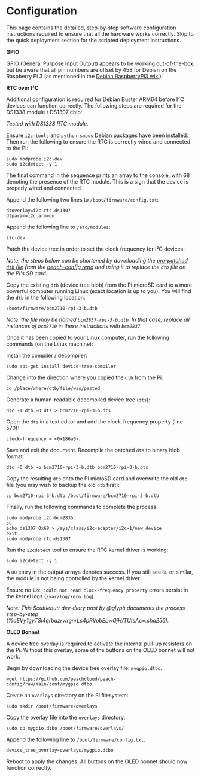 # Configuration

This page contains the detailed, step-by-step software configuration instructions required to ensure that all the hardware works correctly. Skip to the quick deployment section for the scripted deployment instructions.

**GPIO**

GPIO (General Purpose Input Output) appears to be working out-of-the-box, but be aware that all pin numbers are offset by 458 for Debian on the Raspberry Pi 3 (as mentioned in the [Debian RaspberryPi3 wiki](https://wiki.debian.org/RaspberryPi3)).

**RTC over I²C**

Additional configuration is required for Debian Buster ARM64 before I²C devices can function correctly. The following steps are required for the DS1338 module / DS1307 chip:

_Tested with DS1338 RTC module._

Ensure `i2c-tools` and `python-smbus` Debian packages have been installed. Then run the following to ensure the RTC is correctly wired and connected to the Pi:

`sudo modprobe i2c-dev`  
`sudo i2cdetect -y 1`

The final command in the sequence prints an array to the console, with 68 denoting the presence of the RTC module. This is a sign that the device is properly wired and connected.

Append the following two lines to `/boot/firmware/config.txt`:

`dtoverlay=i2c-rtc,ds1307`  
`dtparam=i2c_arm=on`

Append the following line to `/etc/modules`:

`i2c-dev`  

Patch the device tree in order to set the clock frequency for I²C devices:

_Note: the steps below can be shortened by downloading the [pre-patched `dtb` file](https://github.com/peachcloud/peach-config/raw/main/conf/bcm2710-rpi-3-b.dtb) from the [peach-config repo](https://github.com/peachcloud/peach-config) and using it to replace the `dtb` file on the Pi's SD card._

Copy the existing `dtb` (device tree blob) from the Pi microSD card to a more powerful computer running Linux (exact location is up to you). You will find the `dtb` in the following location:

`/boot/firmware/bcm2710-rpi-3-b.dtb`  

_Note: the file may be named `bcm2837-rpi-3-b.dtb`. In that case, replace all instances of `bcm2710` in these instructions with `bcm2837`._

Once it has been copied to your Linux computer, run the following commands (on the Linux machine):

Install the compiler / decompiler:

`sudo apt-get install device-tree-compiler`

Change into the direction where you copied the `dtb` from the Pi:

`cd /place/where/dtb/file/was/pasted`

Generate a human-readable decompiled device tree (`dts`):

`dtc -I dtb -O dts > bcm2710-rpi-3-b.dts`

Open the `dts` in a text editor and add the clock-frequency property (line 570):

`clock-frequency = <0x186a0>;`

Save and exit the document. Recompile the patched `dts` to binary blob format:

`dtc -O dtb -o bcm2710-rpi-3-b.dtb bcm2710-rpi-3-b.dts`

Copy the resulting `dtb` onto the Pi microSD card and overwrite the old `dtb` file (you may wish to backup the old `dtb` first):

`cp bcm2710-rpi-3-b.dtb /boot/firmware/bcm2710-rpi-3-b.dtb`

Finally, run the following commands to complete the process:

`sudo modprobe i2c-bcm2835`  
`su`  
`echo ds1307 0x68 > /sys/class/i2c-adapter/i2c-1/new_device`  
`exit`  
`sudo modprobe rtc-ds1307`

Run the `i2cdetect` tool to ensure the RTC kernel driver is working:

`sudo i2cdetect -y 1`

A `UU` entry in the output arrays denotes success. If you still see `68` or similar, the module is not being controlled by the kernel driver.

Ensure no `i2c could not read clock-frequency property` errors persist in the kernel logs (`/var/log/kern.log`).

_Note: This Scuttlebutt dev-diary post by @glyph documents the process step-by-step (%aEVy1gyTSl4qrbazrwrgnrLs4pRVobELwQjH/TUtsAc=.sha256)._

**OLED Bonnet**

A device tree overlay is required to activate the internal pull-up resistors on the Pi. Without this overlay, some of the buttons on the OLED bonnet will not work.

Begin by downloading the device tree overlay file: `mygpio.dtbo`.

`wget https://github.com/peachcloud/peach-config/raw/main/conf/mygpio.dtbo`

Create an `overlays` directory on the Pi filesystem:

`sudo mkdir /boot/firmware/overlays`

Copy the overlay file into the `overlays` directory:

`sudo cp mygpio.dtbo /boot/firmware/overlays/`

Append the following line to `/boot/firmware/config.txt`:

`device_tree_overlay=overlays/mygpio.dtbo`

Reboot to apply the changes. All buttons on the OLED bonnet should now function correctly.
